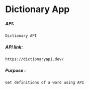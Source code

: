 # Dictionary App

##### API:

    Dictionary API

##### API link:

    https://dictionaryapi.dev/

##### Purpose :

    Get definitions of a word using API
